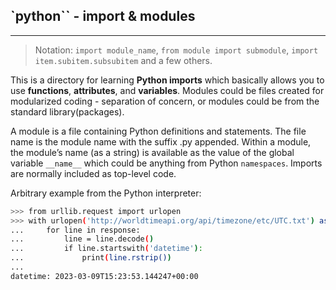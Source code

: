 ## `python`` - import & modules
---

> Notation: `import module_name`, `from module import submodule`, `import item.subitem.subsubitem` and a few others.

This is a directory for learning **Python imports** which basically allows you to use **functions**, **attributes**, and **variables**.
Modules could be files created for modularized coding - separation of concern, or modules could be from the standard library(packages).

A module is a file containing Python definitions and statements. 
The file name is the module name with the suffix .py appended. Within a module, the module’s name (as a string) is available as the value of the global variable `__name__` which could be anything from Python `namespaces`.
Imports are normally included as top-level code.

Arbitrary example from the Python interpreter:
```bash
>>> from urllib.request import urlopen
>>> with urlopen('http://worldtimeapi.org/api/timezone/etc/UTC.txt') as response:
...     for line in response:
...         line = line.decode()
...         if line.startswith('datetime'):
...             print(line.rstrip())
...
datetime: 2023-03-09T15:23:53.144247+00:00
```
